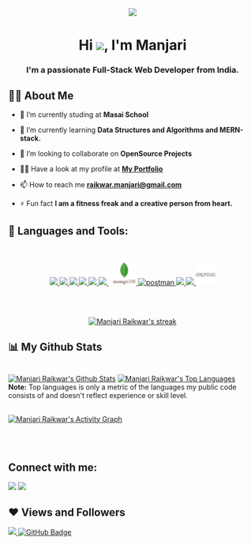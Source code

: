 <div align="center" >
<a href="#"><img width="60%" height="auto"  src="https://c.tenor.com/PP9v7VIs6R4AAAAd/scaler-create-impact.gif" height="100px"/></a>
</div>

<h1 align="center">Hi <img src="https://raw.githubusercontent.com/MartinHeinz/MartinHeinz/master/wave.gif" width="30px">, I'm Manjari</h1>
<h3 align="center">I'm a passionate Full-Stack Web Developer from India.</h3>


## 🙋‍♂️ About Me

- 🔭 I’m currently studing at **Masai School**

- 🌱 I’m currently learning **Data Structures and Algorithms and MERN-stack.**

- 👯 I’m looking to collaborate on **OpenSource Projects**

- 👨‍💻 Have a look at my profile at **[My Portfolio](https://manjariraikwar.vercel.app)**

- 📫 How to reach me **raikwar.manjari@gmail.com**

- ⚡ Fun fact **I am a fitness freak and a creative person from heart.**


## 🚀 Languages and Tools:

<br>
<p align="center"> 
     </a>
    <a href="https://reactjs.org/" target="_blank"> <img src="https://img.icons8.com/color/48/000000/react-native.png"/> </a>
     </a> 
    <a href="https://developer.mozilla.org/en-US/docs/Web/JavaScript" target="_blank"> <img src="https://img.icons8.com/color/48/000000/javascript.png"/> </a> 
    <a href="https://www.w3.org/html/" target="_blank"> <img src="https://img.icons8.com/color/48/000000/html-5.png"/> </a> 
    <a href="https://www.w3schools.com/css/" target="_blank"> <img src="https://img.icons8.com/color/48/000000/css3.png"/> </a> 
    <a href="https://getbootstrap.com" target="_blank"> <img src="https://img.icons8.com/color/48/000000/bootstrap.png"/> </a> 
     </a> 
    <a style="padding-right:8px;" href="https://nodejs.org" target="_blank"> <img src="https://img.icons8.com/color/48/000000/nodejs.png"/> </a> 
    </a>
    <a href="https://www.mongodb.com/" target="_blank"> <img src="https://raw.githubusercontent.com/devicons/devicon/master/icons/mongodb/mongodb-original-wordmark.svg" alt="mongodb" width="48" height="48"/> </a> 
    </a> 
    <a href="https://postman.com" target="_blank"> <img src="https://www.vectorlogo.zone/logos/getpostman/getpostman-icon.svg" alt="postman" width="45" height="45"/> </a>   
    <a href="https://git-scm.com/" target="_blank"> <img src="https://img.icons8.com/color/48/000000/git.png"/> </a> 
     </a> 
    <a href="https://redux.js.org" target="_blank"> <img src="https://img.icons8.com/color/48/000000/redux.png"/> </a>
    <a href="https://expressjs.com" target="_blank"> <img src="https://raw.githubusercontent.com/devicons/devicon/master/icons/express/express-original-wordmark.svg" alt="express" width="40" height="40"/> </a>
</p>

<!-- [![React Badge](https://img.shields.io/badge/-React-61DBFB?style=for-the-badge&labelColor=black&logo=react&logoColor=61DBFB)](#)  [![Javascript Badge](https://img.shields.io/badge/-Javascript-F0DB4F?style=for-the-badge&labelColor=black&logo=javascript&logoColor=F0DB4F)](#) [![Typescript Badge](https://img.shields.io/badge/-Typescript-007acc?style=for-the-badge&labelColor=black&logo=typescript&logoColor=007acc)](#) [![Nodejs Badge](https://img.shields.io/badge/-Nodejs-3C873A?style=for-the-badge&labelColor=black&logo=node.js&logoColor=3C873A)](#) [![GraphQL Badge](https://img.shields.io/badge/-GraphQl-e535ab?style=for-the-badge&labelColor=black&logo=node.js&logoColor=e535ab)](#) -->
<br/>
<br>
<p align="center">
    <a href="https://github.com/manjari5506/github-readme-streak-stats">
        <img title="🔥 Get streak stats for your profile at git.io/streak-stats" alt="Manjari Raikwar's streak" src="https://github-readme-streak-stats.herokuapp.com/?user=manjari5506&theme=black-ice&hide_border=true&stroke=0000&background=060A0CD0"/>
    </a>
</p>

## 📊 My Github Stats

  <br/>
    <a href="https://github.com/manjari5506/github-readme-stats"><img alt="Manjari Raikwar's Github Stats" src="https://github-readme-stats.vercel.app/api?username=manjari5506&show_icons=true&count_private=true&theme=react&hide_border=true&bg_color=0D1117" /></a>
  <a href="https://github.com/manjari5506/github-readme-stats"><img alt="Manjari Raikwar's Top Languages" src="https://github-readme-stats.vercel.app/api/top-langs/?username=manjari5506&langs_count=8&count_private=true&layout=compact&theme=react&hide_border=true&bg_color=0D1117" /></a>
  <br/>
  <b>Note:</b> Top languages is only a metric of the languages my public code consists of and doesn't reflect experience or skill level.


<br/>
<br/>

<a href="https://github.com/manjari5506/github-readme-activity-graph"><img alt="Manjari Raikwar's Activity Graph" src="https://activity-graph.herokuapp.com/graph?username=manjari5506&bg_color=0D1117&color=5BCDEC&line=5BCDEC&point=FFFFFF&hide_border=true" /></a>

<br/>
<br/>

## Connect with me:
<p align="left">

<a href = "https://www.linkedin.com/in/manjari-raikwar-07a254230/"><img src="https://img.icons8.com/fluent/48/000000/linkedin.png"/></a>
</a>
<a href = "https://www.instagram.com/manjarii_06/"><img src="https://img.icons8.com/fluent/48/000000/instagram-new.png"/></a>
</a>

</p>

## ❤ Views and Followers
<a href="https://github.com/Meghna-DAS/github-profile-views-counter">
    <img src="https://komarev.com/ghpvc/?username=manjari5506">
</a>
<a href="https://github.com/manjari5506?tab=followers"><img src="https://img.shields.io/github/followers/manjari5506?label=Followers&style=social" alt="GitHub Badge"></a>

